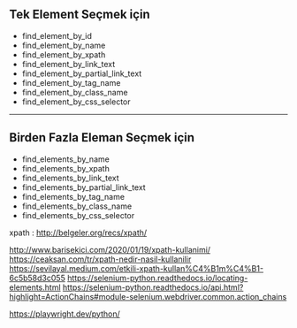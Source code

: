 ## Tek Element Seçmek için

- find_element_by_id 
- find_element_by_name
- find_element_by_xpath
- find_element_by_link_text
- find_element_by_partial_link_text
- find_element_by_tag_name
- find_element_by_class_name
- find_element_by_css_selector

---

## Birden Fazla Eleman Seçmek için

- find_elements_by_name
- find_elements_by_xpath
- find_elements_by_link_text
- find_elements_by_partial_link_text
- find_elements_by_tag_name
- find_elements_by_class_name
- find_elements_by_css_selector

xpath :  http://belgeler.org/recs/xpath/

http://www.barisekici.com/2020/01/19/xpath-kullanimi/
https://ceaksan.com/tr/xpath-nedir-nasil-kullanilir
https://sevilayal.medium.com/etkili-xpath-kullan%C4%B1m%C4%B1-6c5b58d3c055
https://selenium-python.readthedocs.io/locating-elements.html
https://selenium-python.readthedocs.io/api.html?highlight=ActionChains#module-selenium.webdriver.common.action_chains



https://playwright.dev/python/ <!--selenium dışında web ui test aracı-->
